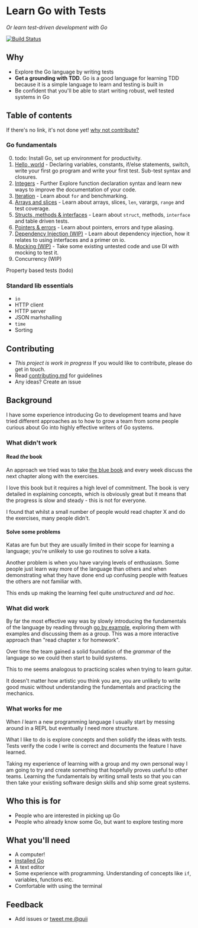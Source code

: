 # Learn Go with Tests

_Or learn test-driven development with Go_

[![Build Status](https://travis-ci.org/quii/learn-go-with-tests.svg?branch=master)](https://travis-ci.org/quii/learn-go-with-tests)

## Why

- Explore the Go language by writing tests
- **Get a grounding with TDD**. Go is a good language for learning TDD because it is a simple language to learn and testing is built in
- Be confident that you'll be able to start writing robust, well tested systems in Go

## Table of contents

If there's no link, it's not done yet! [why not contribute?](contributing.md)

### Go fundamentals

0. todo: Install Go, set up environment for productivity.
1. [Hello, world](/hello-world) - Declaring variables, constants, if/else statements, switch, write your first go program and write your first test. Sub-test syntax and closures.
2. [Integers](/integers) - Further Explore function declaration syntax and learn new ways to improve the documentation of your code.
3. [Iteration](/for) - Learn about `for` and benchmarking.
4. [Arrays and slices](/arrays) - Learn about arrays, slices, `len`, varargs, `range` and test coverage.
5. [Structs, methods & interfaces](/structs) - Learn about `struct`, methods, `interface` and table driven tests.
6. [Pointers & errors](/pointers) - Learn about pointers, errors and type aliasing.
7. [Dependency Injection (WIP)](/di) - Learn about dependency injection, how it relates to using interfaces and a primer on io.
8. [Mocking (WIP)](/mocking) - Take some existing untested code and use DI with mocking to test it.
9. Concurrency (WIP)

Property based tests (todo)

### Standard lib essentials

- `io`
- HTTP client
- HTTP server
- JSON marhshalling
- `time`
- Sorting

## Contributing

- *This project is work in progress* If you would like to contribute, please do get in touch.
- Read [contributing.md](contributing.md) for guidelines
- Any ideas? Create an issue

## Background

I have some experience introducing Go to development teams and have tried different approaches as to how to grow a team from some people curious about Go into highly effective writers of Go systems.

### What didn't work

#### Read _the_ book

An approach we tried was to take [the blue book](https://www.amazon.co.uk/Programming-Language-Addison-Wesley-Professional-Computing/dp/0134190440) and every week discuss the next chapter along with the exercises.

I love this book but it requires a high level of commitment. The book is very detailed in explaining concepts, which is obviously great but it means that the progress is slow and steady - this is not for everyone.

I found that whilst a small number of people would read chapter X and do the exercises, many people didn't.

#### Solve some problems
Katas are fun but they are usually limited in their scope for learning a language; you're unlikely to use go routines to solve a kata.

Another problem is when you have varying levels of enthusiasm. Some people just learn way more of the language than others and when demonstrating what they have done end up confusing people with featues the others are not familiar with.

This ends up making the learning feel quite _unstructured_ and _ad hoc_.

### What did work

By far the most effective way was by slowly introducing the fundamentals of the language by reading through [go by example](https://gobyexample.com/), exploring them with examples and discussing them as a group. This was a more interactive approach than "read chapter x for homework".

Over time the team gained a solid foundation of the _grammar_ of the language so we could then start to build systems.

This to me seems analogous to practicing scales when trying to learn guitar.

It doesn't matter how artistic you think you are, you are unlikely to write good music without understanding the fundamentals and practicing the mechanics.

### What works for me
When *I* learn a new programming language I usually start by messing around in a REPL but eventually I need more structure.

What I like to do is explore concepts and then solidify the ideas with tests. Tests verify the code I write is correct and documents the feature I have learned.

Taking my experience of learning with a group and my own personal way I am going to try and create something that hopefully proves useful to other teams. Learning the fundamentals by writing small tests so that you can then take your existing software design skills and ship some great systems.

## Who this is for

- People who are interested in picking up Go
- People who already know some Go, but want to explore testing more

## What you'll need

- A computer!
- [Installed Go](https://golang.org/)
- A text editor
- Some experience with programming. Understanding of concepts like `if`, variables, functions etc.
- Comfortable with using the terminal

## Feedback

- Add issues or [tweet me @quii](https://twitter.com/quii)